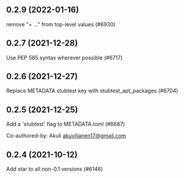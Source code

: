 ## 0.2.9 (2022-01-16)

remove "= ..." from top-level values (#6930)

## 0.2.7 (2021-12-28)

Use PEP 585 syntax wherever possible (#6717)

## 0.2.6 (2021-12-27)

Replace METADATA stubtest key with stubtest_apt_packages (#6704)

## 0.2.5 (2021-12-25)

Add a 'stubtest' flag to METADATA.toml (#6687)

Co-authored-by: Akuli <akuviljanen17@gmail.com>

## 0.2.4 (2021-10-12)

Add star to all non-0.1 versions (#6146)

